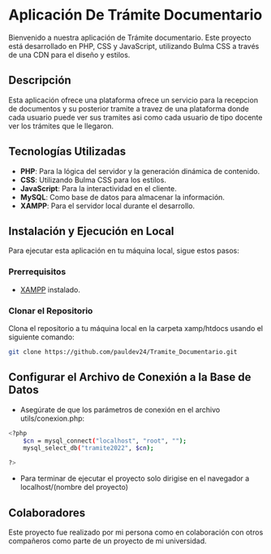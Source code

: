 # Aplicación De Trámite Documentario

Bienvenido a nuestra aplicación de Trámite documentario. Este proyecto está desarrollado en PHP, CSS y JavaScript, utilizando Bulma CSS a través de una CDN para el diseño y estilos. 

## Descripción

Esta aplicación ofrece una plataforma ofrece un servicio para la recepcion de documentos y su posterior tramite a travez de una plataforma donde cada usuario puede ver sus tramites asi como cada usuario de tipo docente ver los trámites que le llegaron.

## Tecnologías Utilizadas

- **PHP**: Para la lógica del servidor y la generación dinámica de contenido.
- **CSS**: Utilizando Bulma CSS para los estilos.
- **JavaScript**: Para la interactividad en el cliente.
- **MySQL**: Como base de datos para almacenar la información.
- **XAMPP**: Para el servidor local durante el desarrollo.

## Instalación y Ejecución en Local

Para ejecutar esta aplicación en tu máquina local, sigue estos pasos:

### Prerrequisitos

- [XAMPP](https://www.apachefriends.org/index.html) instalado.

### Clonar el Repositorio

Clona el repositorio a tu máquina local en la carpeta xamp/htdocs usando el siguiente comando:

```bash
git clone https://github.com/pauldev24/Tramite_Documentario.git

```
## Configurar el Archivo de Conexión a la Base de Datos
- Asegúrate de que los parámetros de conexión en el archivo utils/conexion.php:

```bash
<?php
    $cn = mysql_connect("localhost", "root", "");
    mysql_select_db("tramite2022", $cn);

?>
```
- Para terminar de ejecutar el proyecto solo dirigise en el navegador a localhost/(nombre del proyecto)

## Colaboradores
Este proyecto fue realizado por mi persona como en colaboración con otros compañeros como parte de un proyecto de mi universidad.